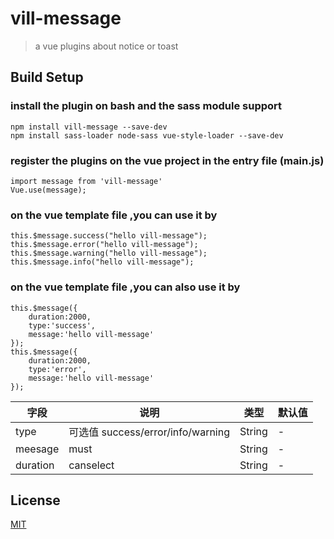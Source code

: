 # vill-message

> a vue plugins about notice or toast

## Build Setup

### install the plugin on bash and the sass module support

```
npm install vill-message --save-dev
npm install sass-loader node-sass vue-style-loader --save-dev
```

### register the plugins on the vue project in the entry file (main.js)

```
import message from 'vill-message'
Vue.use(message);
```

### on the vue template file ,you can use it by

```
this.$message.success("hello vill-message");
this.$message.error("hello vill-message");
this.$message.warning("hello vill-message");
this.$message.info("hello vill-message");
```

### on the vue template file ,you can also use it by

```
this.$message({
    duration:2000,
    type:'success',
    message:'hello vill-message'
});
this.$message({
    duration:2000,
    type:'error',
    message:'hello vill-message'
});

```

| 字段 | 说明 | 类型 | 默认值
|----- | ----- | ----- | ----- 
| type | 可选值 success/error/info/warning| String | -
| meesage | must | String | -
| duration | canselect | String | -
## License
[MIT](http://opensource.org/licenses/MIT)
